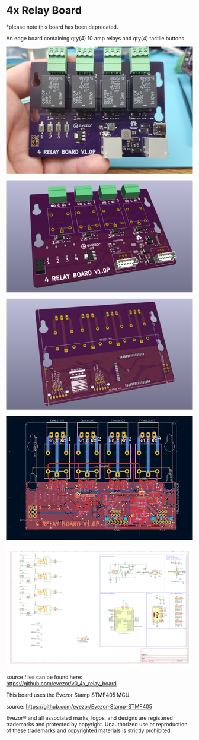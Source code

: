 # 4x Relay Board
*please note this board has been deprecated.

An edge board containing qty(4) 10 amp relays and qty(4) tactile buttons


![sm](https://github.com/evezor/v0_4x_relay_board/blob/master/pics/sm.PNG)

![front](https://github.com/evezor/v0_4x_relay_board/blob/master/pics/front.PNG)

![back](https://github.com/evezor/v0_4x_relay_board/blob/master/pics/back.PNG)

![copper](https://github.com/evezor/v0_4x_relay_board/blob/master/pics/copper.PNG)

![sch](https://github.com/evezor/v0_4x_relay_board/blob/master/cad_files/RELAY_4_UP.svg)

source files can be found here: https://github.com/evezor/v0_4x_relay_board

This board uses the Evezor Stamp STMF405 MCU

source: https://github.com/evezor/Evezor-Stamp-STMF405

Evezor® and all associated marks, logos, and designs are registered trademarks and protected by copyright. Unauthorized use or reproduction of these trademarks and copyrighted materials is strictly prohibited.


